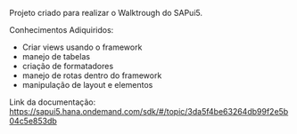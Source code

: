 Projeto criado para realizar o Walktrough do SAPui5.

Conhecimentos Adiquiridos: 
- Criar views usando o framework
- manejo de tabelas
- criação de formatadores
- manejo de rotas dentro do framework
- manipulação de layout e elementos


Link da documentação:
https://sapui5.hana.ondemand.com/sdk/#/topic/3da5f4be63264db99f2e5b04c5e853db
